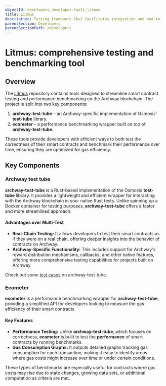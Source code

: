 ```yaml
---
objectID: developers_developer-tools_litmus
title: Litmus
description: Testing framework that facilitates integration and end-to-end testing of CosmWasm smart contracts
parentSection: Developers
parentSectionPath: /developers
---
```


# Litmus: comprehensive testing and benchmarking tool

## Overview

The [Litmus](https://github.com/archway-network/litmus) repository contains tools designed to streamline smart contract testing and performance benchmarking on the Archway blockchain. The project is split into two key components:

1. **archway-test-tube** – an Archway-specific implementation of Osmosis' **test-tube** library.
2. **ecometer** – a performance benchmarking wrapper built on top of **archway-test-tube**.

These tools provide developers with efficient ways to both test the correctness of their smart contracts and benchmark their performance over time, ensuring they are optimized for gas efficiency.

## Key Components

### Archway test tube

**archway-test-tube** is a Rust-based implementation of the Osmosis **test-tube** library. It provides a lightweight and efficient wrapper for interacting with the Archway blockchain in your native Rust tests. Unlike spinning up a Docker container for testing purposes, **archway-test-tube** offers a faster and more streamlined approach. 

#### Advantages over Multi-Test

- **Real-Chain Testing:** It allows developers to test their smart contracts as if they were on a real chain, offering deeper insights into the behavior of contracts on Archway.
- **Archway-Specific Functionality:** This includes support for Archway's reward distribution mechanisms, callbacks, and other native features, offering more comprehensive testing capabilities for projects built on Archway.

Check out some [test cases](https://github.com/archway-network/litmus/blob/ab1d01d9c41819a91e1a5791234c3fa3852fd69f/packages/archway-test-tube/src/lib.rs#L429) on archway-test-tube.

### Ecometer

**ecometer** is a performance benchmarking wrapper for **archway-test-tube**, providing a simplified API for developers looking to measure the gas efficiency of their smart contracts. 

#### Key Features

- **Performance Testing:** Unlike **archway-test-tube**, which focuses on correctness, **ecometer** is built to test the **performance** of smart contracts by running benchmarks.
- **Gas Consumption Graphs:** It outputs detailed graphs tracking gas consumption for each transaction, making it easy to identify areas where gas costs might increase over time or under certain conditions.

These types of benchmarks are especially useful for contracts where gas costs may rise due to state changes, growing data sets, or additional computation as criteria are met.